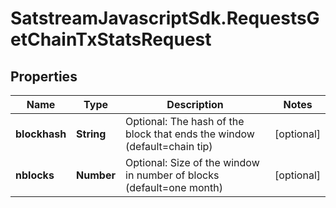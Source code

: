 # SatstreamJavascriptSdk.RequestsGetChainTxStatsRequest

## Properties
Name | Type | Description | Notes
------------ | ------------- | ------------- | -------------
**blockhash** | **String** | Optional: The hash of the block that ends the window (default&#x3D;chain tip) | [optional] 
**nblocks** | **Number** | Optional: Size of the window in number of blocks (default&#x3D;one month) | [optional] 
